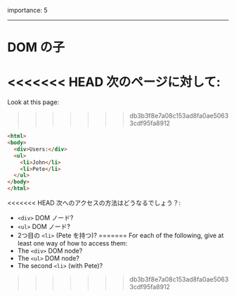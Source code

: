 importance: 5

---

# DOM の子

<<<<<<< HEAD
次のページに対して:
=======
Look at this page:
>>>>>>> db3b3f8e7a08c153ad8fa0ae50633cdf95fa8912

```html
<html>
<body>
  <div>Users:</div>
  <ul>
    <li>John</li>
    <li>Pete</li>
  </ul>
</body>
</html>
```

<<<<<<< HEAD
次へのアクセスの方法はどうなるでしょう？:
- `<div>` DOM ノード?
- `<ul>` DOM ノード?
- 2つ目の `<li>` (Pete を持つ)?
=======
For each of the following, give at least one way of how to access them:
- The `<div>` DOM node?
- The `<ul>` DOM node?
- The second `<li>` (with Pete)?
>>>>>>> db3b3f8e7a08c153ad8fa0ae50633cdf95fa8912
